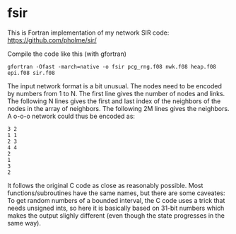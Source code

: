 # fsir
This is Fortran implementation of my network SIR code: https://github.com/pholme/sir/

Compile the code like this (with gfortran)

```
gfortran -Ofast -march=native -o fsir pcg_rng.f08 nwk.f08 heap.f08 epi.f08 sir.f08
```

The input network format is a bit unusual. The nodes need to be encoded by numbers from 1 to N. The first line gives the number of nodes and links. The following N lines gives the first and last index of the neighbors of the nodes in the array of neighbors. The following 2M lines gives the neighbors. A o-o-o network could thus be encoded as:

```
3 2
1 1  
2 3  
4 4  
2  
1  
3  
2
```

It follows the original C code as close as reasonably possible. Most functions/subroutines have the same names, but there are some caveates: To get random numbers of a bounded interval, the C code uses a trick that needs unsigned ints, so here it is basically based on 31-bit numbers which makes the output slighly different (even though the state progresses in the same way).
